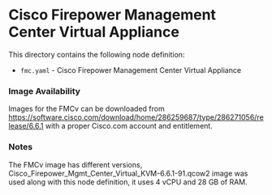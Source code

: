 # Cisco Firepower Management Center Virtual Appliance

This directory contains the following node definition:

* `fmc.yaml` - Cisco Firepower Management Center Virtual Appliance

### Image Availability

Images for the FMCv can be downloaded from https://software.cisco.com/download/home/286259687/type/286271056/release/6.6.1 with a proper Cisco.com account and entitlement.

### Notes

The FMCv image has different versions, Cisco_Firepower_Mgmt_Center_Virtual_KVM-6.6.1-91.qcow2 image was used along with this node definition, it uses 4 vCPU and 28 GB of RAM.  
